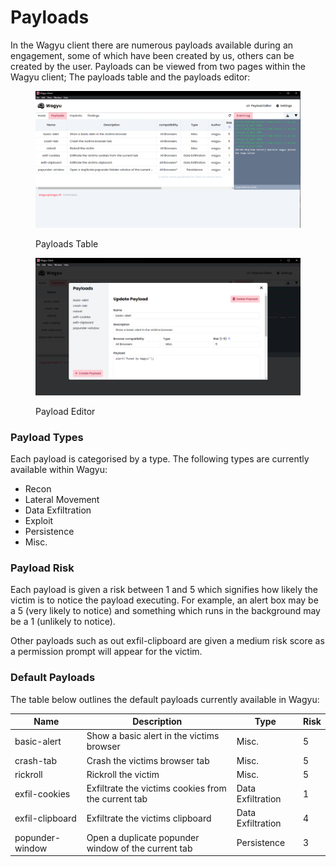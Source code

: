 # Payloads

In the Wagyu client there are numerous payloads available during an engagement, some of which have been created by us, others can be created by the user. Payloads can be viewed from two pages within the Wagyu client; The payloads table and the payloads editor:

<div>

<figure><img src="../.gitbook/assets/payloads-table.png" alt=""><figcaption><p>Payloads Table</p></figcaption></figure>

 

<figure><img src="../.gitbook/assets/payloads-editor-update.png" alt=""><figcaption><p>Payload Editor</p></figcaption></figure>

</div>

### Payload Types

Each payload is categorised by a type. The following types are currently available within Wagyu:

* Recon
* Lateral Movement
* Data Exfiltration
* Exploit
* Persistence
* Misc.

### Payload Risk

Each payload is given a risk between 1 and 5 which signifies how likely the victim is to notice the payload executing. For example, an alert box may be a 5 (very likely to notice) and something which runs in the background may be a 1 (unlikely to notice).

Other payloads such as out exfil-clipboard are given a medium risk score as a permission prompt will appear for the victim.

### Default Payloads

The table below outlines the default payloads currently available in Wagyu:

<table><thead><tr><th>Name</th><th>Description</th><th>Type</th><th data-type="number">Risk</th></tr></thead><tbody><tr><td>basic-alert</td><td>Show a basic alert in the victims browser</td><td>Misc.</td><td>5</td></tr><tr><td>crash-tab</td><td>Crash the victims browser tab</td><td>Misc.</td><td>5</td></tr><tr><td>rickroll</td><td>Rickroll the victim</td><td>Misc.</td><td>5</td></tr><tr><td>exfil-cookies</td><td>Exfiltrate the victims cookies from the current tab</td><td>Data Exfiltration</td><td>1</td></tr><tr><td>exfil-clipboard</td><td>Exfiltrate the victims clipboard</td><td>Data Exfiltration</td><td>4</td></tr><tr><td>popunder-window</td><td>Open a duplicate popunder window of the current tab</td><td>Persistence</td><td>3</td></tr></tbody></table>

